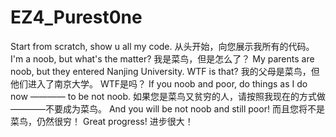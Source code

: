 # EZ4_Purest0ne
Start from scratch, show u all my code.                                 从头开始，向您展示我所有的代码。
I'm a noob, but what's the matter?                                      我是菜鸟，但是怎么了？
My parents are noob, but they entered Nanjing University. WTF is that?  我的父母是菜鸟，但他们进入了南京大学。 WTF是吗？
If you noob and poor, do things as I do now ———— to be not noob.        如果您是菜鸟又贫穷的人，请按照我现在的方式做————不要成为菜鸟。
And you will be not noob and still poor!                                而且您将不是菜鸟，仍然很穷！
Great progress!                                                         进步很大！
